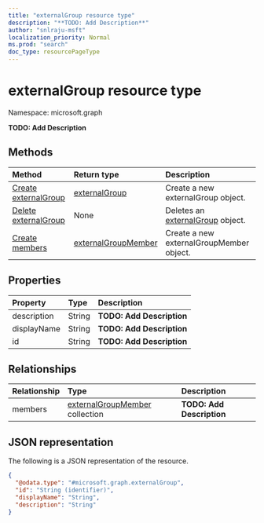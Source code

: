 ```yaml
---
title: "externalGroup resource type"
description: "**TODO: Add Description**"
author: "snlraju-msft"
localization_priority: Normal
ms.prod: "search"
doc_type: resourcePageType
---
```


# externalGroup resource type

Namespace: microsoft.graph

**TODO: Add Description**

## Methods

|Method|Return type|Description|
|:---|:---|:---|
|[Create externalGroup](../api/externalconnection-post-groups.md)|[externalGroup](../resources/externalgroup.md)|Create a new externalGroup object.|
|[Delete externalGroup](../api/externalgroup-delete.md)|None|Deletes an [externalGroup](../resources/externalgroup.md) object.|
|[Create members](../api/externalgroup-post-members.md)|[externalGroupMember](../resources/externalgroupmember.md)|Create a new externalGroupMember object.|

## Properties

|Property|Type|Description|
|:---|:---|:---|
|description|String|**TODO: Add Description**|
|displayName|String|**TODO: Add Description**|
|id|String|**TODO: Add Description**|

## Relationships

|Relationship|Type|Description|
|:---|:---|:---|
|members|[externalGroupMember](../resources/externalgroupmember.md) collection|**TODO: Add Description**|

## JSON representation

The following is a JSON representation of the resource.
<!-- {
  "blockType": "resource",
  "keyProperty": "id",
  "@odata.type": "microsoft.graph.externalGroup",
  "baseType": "",
  "openType": false
}
-->

``` json
{
  "@odata.type": "#microsoft.graph.externalGroup",
  "id": "String (identifier)",
  "displayName": "String",
  "description": "String"
}
```

